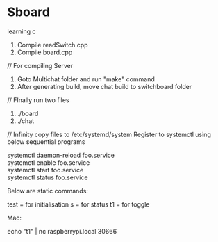 # Sboard
learning c


1. Compile readSwitch.cpp
2. Compile board.cpp

// For compiling Server

1. Goto Multichat folder and run "make" command
2. After generating build, move chat build to switchboard folder


// FInally run two files
1. ./board
2. ./chat

// Infinity
copy files to /etc/systemd/system
Register to systemctl using below sequential programs

systemctl daemon-reload foo.service<br />
systemctl enable foo.service<br />
systemctl start foo.service<br />
systemctl status foo.service<br />



Below are static commands:

test = for initialisation
s = for status
t1 = for toggle


Mac:

echo "t1" | nc raspberrypi.local 30666



